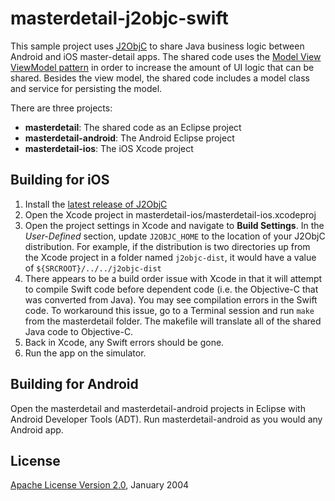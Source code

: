 masterdetail-j2objc-swift
=========================

This sample project uses [J2ObjC](http://j2objc.org) to share Java business logic between Android and iOS master-detail apps. The shared code uses the [Model View ViewModel pattern](http://en.wikipedia.org/wiki/Model_View_ViewModel) in order to increase the amount of UI logic that can be shared. Besides the view model, the shared code includes a model class and service for persisting the model.

There are three projects:

- **masterdetail**: The shared code as an Eclipse project
- **masterdetail-android**: The Android Eclipse project
- **masterdetail-ios**: The iOS Xcode project
 
Building for iOS
--------

1. Install the [latest release of J2ObjC](https://github.com/google/j2objc/releases)
2. Open the Xcode project in masterdetail-ios/masterdetail-ios.xcodeproj
3. Open the project settings in Xcode and navigate to **Build Settings**. In the *User-Defined* section, update `J2OBJC_HOME` to the location of your J2ObjC distribution. For example, if the distribution is two directories up from the Xcode project in a folder named `j2objc-dist`, it would have a value of `${SRCROOT}/../../j2objc-dist`
4. There appears to be a build order issue with Xcode in that it will attempt to compile Swift code before dependent code (i.e. the Objective-C that was converted from Java). You may see compilation errors in the Swift code. To workaround this issue, go to a Terminal session and run `make` from the masterdetail folder. The makefile will translate all of the shared Java code to Objective-C.
5. Back in Xcode, any Swift errors should be gone.
6. Run the app on the simulator.

Building for Android
--------
Open the masterdetail and masterdetail-android projects in Eclipse with Android Developer Tools (ADT). Run masterdetail-android as you would any Android app.

License
----
[Apache License Version 2.0](http://www.apache.org/licenses/LICENSE-2.0), January 2004

